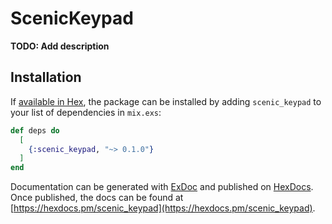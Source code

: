 # ScenicKeypad

**TODO: Add description**

## Installation

If [available in Hex](https://hex.pm/docs/publish), the package can be installed
by adding `scenic_keypad` to your list of dependencies in `mix.exs`:

```elixir
def deps do
  [
    {:scenic_keypad, "~> 0.1.0"}
  ]
end
```

Documentation can be generated with [ExDoc](https://github.com/elixir-lang/ex_doc)
and published on [HexDocs](https://hexdocs.pm). Once published, the docs can
be found at [https://hexdocs.pm/scenic_keypad](https://hexdocs.pm/scenic_keypad).

